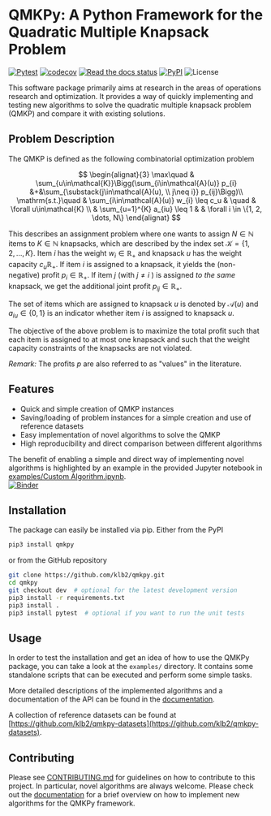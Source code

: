 # QMKPy: A Python Framework for the Quadratic Multiple Knapsack Problem

[![Pytest](https://github.com/klb2/qmkpy/actions/workflows/pytest.yml/badge.svg)](https://github.com/klb2/qmkpy/actions/workflows/pytest.yml)
[![codecov](https://codecov.io/gh/klb2/qmkpy/branch/master/graph/badge.svg?token=NFBF1ZZEXQ)](https://codecov.io/gh/klb2/qmkpy)
[![Read the docs status](https://readthedocs.org/projects/qmkpy/badge/?version=latest&style=flat)](https://qmkpy.readthedocs.io)
[![PyPI](https://img.shields.io/pypi/v/qmkpy)](https://pypi.org/project/qmkpy/)
![License](https://img.shields.io/github/license/klb2/qmkpy)


This software package primarily aims at research in the areas of operations
research and optimization.
It provides a way of quickly implementing and testing new algorithms to solve
the quadratic multiple knapsack problem (QMKP) and compare it with existing
solutions.


## Problem Description
The QMKP is defined as the following combinatorial optimization problem

$$
\begin{alignat}{3}
	\max\quad & \sum_{u\in\mathcal{K}}\Bigg(\sum_{i\in\mathcal{A}(u)} p_{i} &+&\sum_{\substack{j\in\mathcal{A}(u), \\ j\neq i}} p_{ij}\Bigg)\\
	\mathrm{s.t.}\quad & \sum_{i\in\mathcal{A}(u)} w_{i} \leq c_u & \quad & \forall u\in\mathcal{K} \\
	& \sum_{u=1}^{K} a_{iu} \leq 1  & & \forall i \in \{1, 2, \dots, N\}
\end{alignat}
$$

This describes an assignment problem where one wants to assign $N\in\mathbb{N}$
items to $K\in\mathbb{N}$ knapsacks, which are described by the index set
$\mathcal{K}=\{1, 2, \dots, K\}$.
Item $i$ has the weight $w_i\in\mathbb{R}_{+}$ and knapsack $u$ has the weight
capacity $c_u\mathbb{R}_{+}$.
If item $i$ is assigned to a knapsack, it yields the (non-negative) profit
$p_i\in\mathbb{R}_{+}$.
If item $j$ (with $j\neq i$ ) is assigned _to the same_ knapsack, we get the
additional joint profit $p_{ij}\in\mathbb{R}_{+}$.

The set of items which are assigned to knapsack $u$ is denoted by
$\mathcal{A}(u)$ and $a_{iu}\in\{0, 1\}$ is an indicator whether item $i$ is
assigned to knapsack $u$.

The objective of the above problem is to maximize the total profit such that
each item is assigned to at most one knapsack and such that the weight capacity
constraints of the knapsacks are not violated.

_Remark:_ The profits $p$ are also referred to as "values" in the literature.


## Features

- Quick and simple creation of QMKP instances
- Saving/loading of problem instances for a simple creation and use of
  reference datasets
- Easy implementation of novel algorithms to solve the QMKP
- High reproducibility and direct comparison between different algorithms


The benefit of enabling a simple and direct way of implementing novel
algorithms is highlighted by an example in the provided Jupyter notebook in
[examples/Custom
Algorithm.ipynb](https://github.com/klb2/qmkpy/blob/master/examples/Custom%20Algorithm.ipynb).  
[![Binder](https://mybinder.org/badge_logo.svg)](https://mybinder.org/v2/gh/klb2/qmkpy/HEAD?labpath=examples%2FCustom%20Algorithm.ipynb)


## Installation
The package can easily be installed via pip.
Either from the PyPI
```bash
pip3 install qmkpy
```
or from the GitHub repository
```bash
git clone https://github.com/klb2/qmkpy.git
cd qmkpy
git checkout dev  # optional for the latest development version
pip3 install -r requirements.txt
pip3 install .
pip3 install pytest  # optional if you want to run the unit tests
```

## Usage
In order to test the installation and get an idea of how to use the QMKPy
package, you can take a look at the `examples/` directory.
It contains some standalone scripts that can be executed and perform some
simple tasks.

More detailed descriptions of the implemented algorithms and a documentation of
the API can be found in the [documentation](https://qmkpy.readthedocs.io).

A collection of reference datasets can be found at
[https://github.com/klb2/qmkpy-datasets](https://github.com/klb2/qmkpy-datasets).


## Contributing
Please see
[CONTRIBUTING.md](https://github.com/klb2/qmkpy/blob/master/CONTRIBUTING.md)
for guidelines on how to contribute to this project.
In particular, novel algorithms are always welcome. Please check out the
[documentation](https://qmkpy.readthedocs.io/en/latest/developing.html#contributing-a-new-algorithm-to-the-package)
for a brief overview on how to implement new algorithms for the QMKPy
framework.
